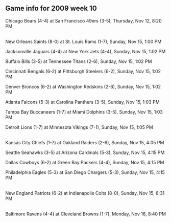 ## Game info for 2009 week 10
Chicago Bears (4-4) at San Francisco 49ers (3-5), Thursday, Nov 12, 8:20 PM

<br/>New Orleans Saints (8-0) at St. Louis Rams (1-7), Sunday, Nov 15, 1:00 PM

Jacksonville Jaguars (4-4) at New York Jets (4-4), Sunday, Nov 15, 1:02 PM

Buffalo Bills (3-5) at Tennessee Titans (2-6), Sunday, Nov 15, 1:02 PM

Cincinnati Bengals (6-2) at Pittsburgh Steelers (6-2), Sunday, Nov 15, 1:02 PM

Denver Broncos (6-2) at Washington Redskins (2-6), Sunday, Nov 15, 1:02 PM

Atlanta Falcons (5-3) at Carolina Panthers (3-5), Sunday, Nov 15, 1:03 PM

Tampa Bay Buccaneers (1-7) at Miami Dolphins (3-5), Sunday, Nov 15, 1:03 PM

Detroit Lions (1-7) at Minnesota Vikings (7-1), Sunday, Nov 15, 1:05 PM

<br/>Kansas City Chiefs (1-7) at Oakland Raiders (2-6), Sunday, Nov 15, 4:05 PM

Seattle Seahawks (3-5) at Arizona Cardinals (5-3), Sunday, Nov 15, 4:15 PM

Dallas Cowboys (6-2) at Green Bay Packers (4-4), Sunday, Nov 15, 4:15 PM

Philadelphia Eagles (5-3) at San Diego Chargers (5-3), Sunday, Nov 15, 4:15 PM

<br/>New England Patriots (6-2) at Indianapolis Colts (8-0), Sunday, Nov 15, 8:31 PM

<br/>Baltimore Ravens (4-4) at Cleveland Browns (1-7), Monday, Nov 16, 8:40 PM

